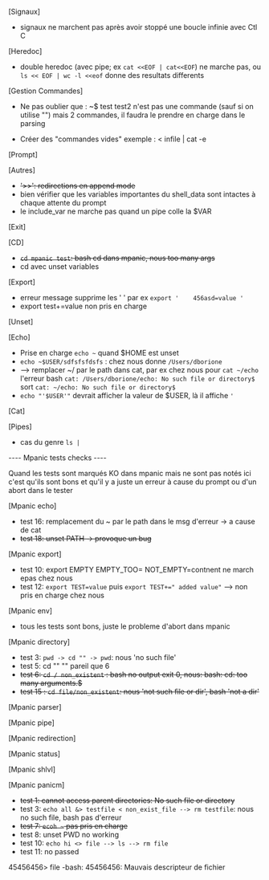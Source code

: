 [Signaux]
- signaux ne marchent pas après avoir stoppé une boucle infinie avec Ctl C

[Heredoc]
- double heredoc (avec pipe; ex `cat <<EOF | cat<<EOF`) ne marche pas, ou `ls << EOF | wc -l <<eof` donne des resultats differents

[Gestion Commandes]
- Ne pas oublier que :
	~$ test
	test2
n'est pas une commande (sauf si on utilise "") mais 2 commandes,
il faudra le prendre en charge dans le parsing

- Créer des "commandes vides" exemple : < infile | cat -e

[Prompt]

[Autres]
- ~~'>>': redirections en append mode~~
- bien vérifier que les variables importantes du shell_data sont intactes à chaque attente du prompt
- le include_var ne marche pas quand un pipe colle la $VAR

[Exit]

[CD]
- ~~`cd mpanic test`: bash cd dans mpanic, nous too many args~~
- cd avec unset variables

[Export]
- erreur message supprime les ' ' par ex `export '    456asd=value '`
- export test+=value non pris en charge 

[Unset] 

[Echo]
- Prise en charge `echo ~` quand $HOME est unset
- `echo ~$USER/sdfsfsfdsfs` : chez nous donne `/Users/dborione`
- --> remplacer ~/ par le path dans cat, par ex chez nous pour `cat ~/echo` l'erreur bash `cat: /Users/dborione/echo: No such file or directory$` sort `cat: ~/echo: No such file or directory$`
- `echo "'$USER'"` devrait afficher la valeur de $USER, là il affiche `'`

[Cat]

[Pipes]
- cas du genre `ls |`




---- Mpanic tests checks ----

Quand les tests sont marqués KO dans mpanic mais ne sont pas notés ici c'est qu'ils sont bons et qu'il y a juste un erreur à cause du prompt ou d'un abort dans le tester

[Mpanic echo]
- test 16: remplacement du ~ par le path dans le msg d'erreur -> a cause de cat
- ~~test 18: unset PATH -> provoque un bug~~

[Mpanic export]
- test 10: export EMPTY EMPTY_TOO= NOT_EMPTY=contnent ne march epas chez nous
- test 12: `export TEST=value` puis `export TEST+=" added value"` --> non pris en charge chez nous

[Mpanic env]
- tous les tests sont bons, juste le probleme d'abort dans mpanic

[Mpanic directory]
- test 3: `pwd -> cd "" -> pwd`: nous 'no such file'
- test 5: cd "" "" pareil que 6
- ~~test 6: `cd / non_existent` : bash no output exit 0, nous: bash: cd: too many arguments.$~~
- ~~test 15 : `cd file/non_existent`: nous 'not such file or dir', bash 'not a dir'~~

[Mpanic parser]

[Mpanic pipe]

[Mpanic redirection]

[Mpanic status]

[Mpanic shlvl]

[Mpanic panicm]
- ~~test 1: cannot access parent directories: No such file or directory~~
- test 3: `echo all &> testfile < non_exist_file --> rm testfile`: nous no such file, bash pas d'erreur
- ~~test 7: `ecoh ~` pas pris en charge~~
- test 8: unset PWD no working
- test 10: `echo hi <> file --> ls --> rm file`
- test 11: no passed


45456456> file
-bash: 45456456: Mauvais descripteur de fichier